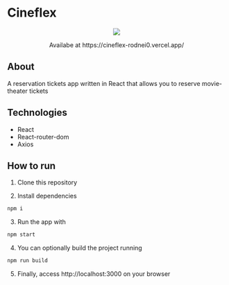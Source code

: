 # Cineflex

<p align="center">
  <image src="https://github.com/rodnei0/cineflex/blob/main/src/cineflex.gif" />
</p>
<p align="center">
  Availabe at https://cineflex-rodnei0.vercel.app/
</p>

## About

A reservation tickets app written in React that allows you to reserve movie-theater tickets

## Technologies

- React
- React-router-dom
- Axios

## How to run

1. Clone this repository

2. Install dependencies
```bash
npm i
```

3. Run the app with
```bash
npm start
```

4. You can optionally build the project running
```bash
npm run build
```
5. Finally, access http://localhost:3000 on your browser
